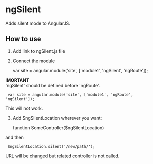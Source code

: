 ngSilent
========

Adds silent mode to AngularJS.

How to use
------

1. Add link to ngSilent.js file
2. Connect the module

      var site = angular.module('site', ['module1', 'ngSilent', 'ngRoute']);
	 
**IMORTANT**	 
'ngSilent' should be defined before 'ngRoute'.


     var site = angular.module('site', ['module1', 'ngRoute', 'ngSilent']);
	
This will not work.	

3. Add $ngSilentLocation wherever you want:


      function SomeController($ngSilentLocation)
	 
and then

     $ngSilentLocation.silent('/new/path/');
	 
URL will be changed but related controller is not called.	 
